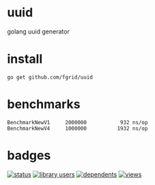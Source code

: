 # uuid
golang uuid generator

# install
  ```
  go get github.com/fgrid/uuid
  ```

# benchmarks
  ```
  BenchmarkNewV1	 2000000	       932 ns/op
  BenchmarkNewV4	 1000000	      1932 ns/op
  ```

# badges
[![status](https://sourcegraph.com/api/repos/github.com/fgrid/uuid/.badges/status.svg)](https://sourcegraph.com/github.com/fgrid/uuid) [![library users](https://sourcegraph.com/api/repos/github.com/fgrid/uuid/.badges/library-users.svg)](https://sourcegraph.com/github.com/fgrid/uuid) [![dependents](https://sourcegraph.com/api/repos/github.com/fgrid/uuid/.badges/dependents.svg)](https://sourcegraph.com/github.com/fgrid/uuid) [![views](https://sourcegraph.com/api/repos/github.com/fgrid/uuid/.counters/views.svg)](https://sourcegraph.com/github.com/fgrid/uuid)
